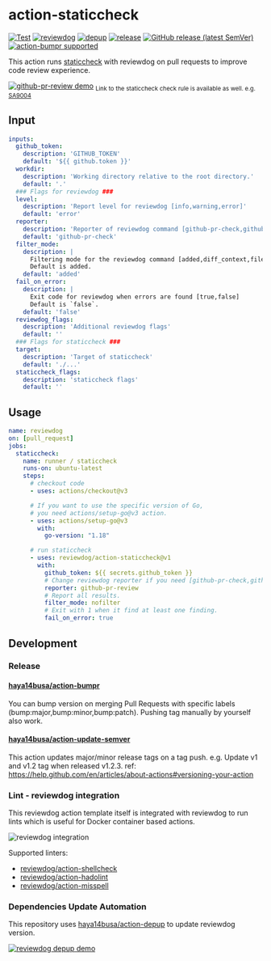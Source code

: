 # action-staticcheck

[![Test](https://github.com/reviewdog/action-staticcheck/workflows/Test/badge.svg)](https://github.com/reviewdog/action-staticcheck/actions?query=workflow%3ATest)
[![reviewdog](https://github.com/reviewdog/action-staticcheck/workflows/reviewdog/badge.svg)](https://github.com/reviewdog/action-staticcheck/actions?query=workflow%3Areviewdog)
[![depup](https://github.com/reviewdog/action-staticcheck/workflows/depup/badge.svg)](https://github.com/reviewdog/action-staticcheck/actions?query=workflow%3Adepup)
[![release](https://github.com/reviewdog/action-staticcheck/workflows/release/badge.svg)](https://github.com/reviewdog/action-staticcheck/actions?query=workflow%3Arelease)
[![GitHub release (latest SemVer)](https://img.shields.io/github/v/release/reviewdog/action-staticcheck?logo=github&sort=semver)](https://github.com/reviewdog/action-staticcheck/releases)
[![action-bumpr supported](https://img.shields.io/badge/bumpr-supported-ff69b4?logo=github&link=https://github.com/haya14busa/action-bumpr)](https://github.com/haya14busa/action-bumpr)

This action runs [staticcheck](https://staticcheck.io/) with reviewdog on pull requests to improve code review experience.

[![github-pr-review demo](https://user-images.githubusercontent.com/3797062/81496355-1a58f580-92f2-11ea-809b-7e61f863c147.png)](https://github.com/reviewdog/action-staticcheck/pull/1#discussion_r422620536)
<sub>Link to the staticcheck check rule is available as well. e.g. [SA9004](https://staticcheck.io/docs/checks#SA9004)</sub>

## Input

```yaml
inputs:
  github_token:
    description: 'GITHUB_TOKEN'
    default: '${{ github.token }}'
  workdir:
    description: 'Working directory relative to the root directory.'
    default: '.'
  ### Flags for reviewdog ###
  level:
    description: 'Report level for reviewdog [info,warning,error]'
    default: 'error'
  reporter:
    description: 'Reporter of reviewdog command [github-pr-check,github-check,github-pr-review].'
    default: 'github-pr-check'
  filter_mode:
    description: |
      Filtering mode for the reviewdog command [added,diff_context,file,nofilter].
      Default is added.
    default: 'added'
  fail_on_error:
    description: |
      Exit code for reviewdog when errors are found [true,false]
      Default is `false`.
    default: 'false'
  reviewdog_flags:
    description: 'Additional reviewdog flags'
    default: ''
  ### Flags for staticcheck ###
  target:
    description: 'Target of staticcheck'
    default: './...'
  staticcheck_flags:
    description: 'staticcheck flags'
    default: ''
```

## Usage

```yaml
name: reviewdog
on: [pull_request]
jobs:
  staticcheck:
    name: runner / staticcheck
    runs-on: ubuntu-latest
    steps:
      # checkout code
      - uses: actions/checkout@v3

      # If you want to use the specific version of Go,
      # you need actions/setup-go@v3 action.
      - uses: actions/setup-go@v3
        with:
          go-version: "1.18"

      # run staticcheck
      - uses: reviewdog/action-staticcheck@v1
        with:
          github_token: ${{ secrets.github_token }}
          # Change reviewdog reporter if you need [github-pr-check,github-check,github-pr-review].
          reporter: github-pr-review
          # Report all results.
          filter_mode: nofilter
          # Exit with 1 when it find at least one finding.
          fail_on_error: true
```

## Development

### Release

#### [haya14busa/action-bumpr](https://github.com/haya14busa/action-bumpr)
You can bump version on merging Pull Requests with specific labels (bump:major,bump:minor,bump:patch).
Pushing tag manually by yourself also work.

#### [haya14busa/action-update-semver](https://github.com/haya14busa/action-update-semver)

This action updates major/minor release tags on a tag push. e.g. Update v1 and v1.2 tag when released v1.2.3.
ref: https://help.github.com/en/articles/about-actions#versioning-your-action

### Lint - reviewdog integration

This reviewdog action template itself is integrated with reviewdog to run lints
which is useful for Docker container based actions.

![reviewdog integration](https://user-images.githubusercontent.com/3797062/72735107-7fbb9600-3bde-11ea-8087-12af76e7ee6f.png)

Supported linters:

- [reviewdog/action-shellcheck](https://github.com/reviewdog/action-shellcheck)
- [reviewdog/action-hadolint](https://github.com/reviewdog/action-hadolint)
- [reviewdog/action-misspell](https://github.com/reviewdog/action-misspell)

### Dependencies Update Automation
This repository uses [haya14busa/action-depup](https://github.com/haya14busa/action-depup) to update
reviewdog version.

[![reviewdog depup demo](https://user-images.githubusercontent.com/3797062/73154254-170e7500-411a-11ea-8211-912e9de7c936.png)](https://github.com/reviewdog/action-template/pull/6)

